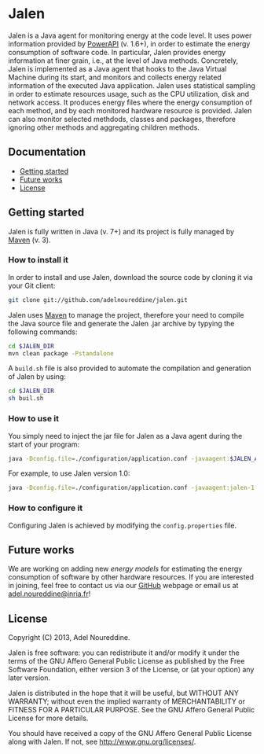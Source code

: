 # Jalen

Jalen is a Java agent for monitoring energy at the code level.
It uses power information provided by [PowerAPI](http://www.powerapi.org/ "PowerAPI") (v. 1.6+), in order to estimate the energy consumption of software code.
In particular, Jalen provides energy information at finer grain, i.e., at the level of Java methods.
Concretely, Jalen is implemented as a Java agent that hooks to the Java Virtual Machine during its start, and monitors and collects energy related information of the executed Java application.
Jalen uses statistical sampling in order to estimate resources usage, such as the CPU utilization, disk and network access.
It produces energy files where the energy consumption of each method, and by each monitored hardware resource is provided.
Jalen can also monitor selected methdods, classes and packages, therefore ignoring other methods and aggregating children methods.

## Documentation
* [Getting started](#getting-started)
* [Future works](#future-works)
* [License](#license)

<h2 id="getting-started">Getting started</h2>

Jalen is fully written in Java (v. 7+) and its project is fully managed by [Maven](http://maven.apache.org "Maven") (v. 3).

### How to install it

In order to install and use Jalen, download the source code by cloning it via your Git client:

```bash
git clone git://github.com/adelnoureddine/jalen.git
```

Jalen uses [Maven](http://maven.apache.org "Maven") to manage the project, therefore your need to compile the Java source file and generate the Jalen .jar archive by typying the following commands:

```bash
cd $JALEN_DIR
mvn clean package -Pstandalone
```

A `build.sh` file is also provided to automate the compilation and generation of Jalen by using:
```bash
cd $JALEN_DIR
sh buil.sh
```

### How to use it

You simply need to inject the jar file for Jalen as a Java agent during the start of your program:

```bash
java -Dconfig.file=./configuration/application.conf -javaagent:$JALEN_AGENT.jar -jar $YOUR_PROGRAM.jar
```

For example, to use Jalen version 1.0:

```bash
java -Dconfig.file=./configuration/application.conf -javaagent:jalen-1.0-SNAPSHO-jar-with-dependencies.jar -jar $YOUR_PROGRAM.jar
```

### How to configure it

Configuring Jalen is achieved by modifying the `config.properties` file.


<h2 id="future-works">Future works</h2>

We are working on adding new _energy models_ for estimating the energy consumption of software by other hardware resources. If you are interested in joining, feel free to contact us via our [GitHub](https://github.com/adelnoureddine/jalen "GitHub") webpage or email us at adel.noureddine@inria.fr!

<h2 id="license">License</h2>

Copyright (C) 2013, Adel Noureddine.

Jalen is free software: you can redistribute it and/or modify
it under the terms of the GNU Affero General Public License as
published by the Free Software Foundation, either version 3 of the
License, or (at your option) any later version.

Jalen is distributed in the hope that it will be useful,
but WITHOUT ANY WARRANTY; without even the implied warranty of
MERCHANTABILITY or FITNESS FOR A PARTICULAR PURPOSE. See the
GNU Affero General Public License for more details.

You should have received a copy of the GNU Affero General Public License
along with Jalen. If not, see <http://www.gnu.org/licenses/>.

